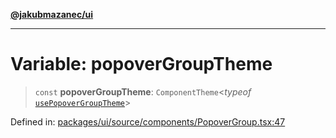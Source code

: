 [**@jakubmazanec/ui**](../README.md)

---

# Variable: popoverGroupTheme

> `const` **popoverGroupTheme**: `ComponentTheme`\<_typeof_
> [`usePopoverGroupTheme`](usePopoverGroupTheme.md)\>

Defined in:
[packages/ui/source/components/PopoverGroup.tsx:47](https://github.com/jakubmazanec/tools/blob/6fe16df773d5da14c29261ea934e72b3f99fabb7/packages/ui/source/components/PopoverGroup.tsx#L47)
